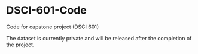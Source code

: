 # DSCI-601-Code
Code for capstone project (DSCI 601)

The dataset is currently private and will be released after the completion of the project.
